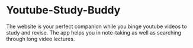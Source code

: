 # Youtube-Study-Buddy
The website is your perfect companion while you binge youtube videos to study and revise. The app helps you in note-taking as well as searching through long video lectures.
